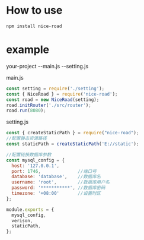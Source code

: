 # How to use
```shell
npm install nice-road
```

# example
your-project
--main.js
--setting.js

main.js
```javascript
const setting = require('./setting');
const { NiceRoad } = require('nice-road');
const road = new NiceRoad(setting);
road.initRouter('./src/router');
road.run(8080);
```
setting.js
```javascript
const { createStaticPath } = require("nice-road");
//配置静态资源路径
const staticPath = createStaticPath('E://static');

//配置链接数据库参数
const mysql_config = {
  host: '127.0.0.1',
  port: 1746,              //端口号
  database: 'database',    //数据库名
  username: 'root',        //数据库用户名
  password: '***********', //数据库密码
  timezone: '+08:00'       //设置时区
};

module.exports = {
  mysql_config,
  verison,
  staticPath,
};
```